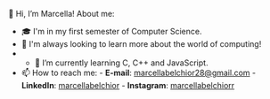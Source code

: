  👋 Hi, I’m Marcella!
 About me: 
- 🎓 I'm in my first semester of Computer Science. 
- 💞️ I'm always looking to learn more about the world of computing!
- - 🌱 I’m currently learning C, C++ and JavaScript.
- 📫 How to reach me:
      - **E-mail**: marcellabelchior28@gmail.com
      - **LinkedIn**: [marcellabelchior]([https://www.linkedin.com/in/seu-perfil](https://www.linkedin.com/in/marcella-belchior-731277231/))
      - **Instagram**: [marcellabelchiorr](https://www.instagram.com/marcellabelchiorr/)

<!---
marcellasb28/marcellasb28 is a ✨ special ✨ repository because its `README.md` (this file) appears on your GitHub profile.
You can click the Preview link to take a look at your changes.
--->


